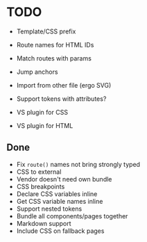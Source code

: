 # TODO

-	Template/CSS prefix

-	Route names for HTML IDs
-	Match routes with params
-	Jump anchors

-	Import from other file (ergo SVG)
-	Support tokens with attributes?

-	VS plugin for CSS
-	VS plugin for HTML

## Done

-	Fix `route()` names not bring strongly typed
-	CSS to external
-	Vendor doesn't need own bundle
-	CSS breakpoints
-	Declare CSS variables inline
-	Get CSS variable names inline
-	Support nested tokens
-	Bundle all components/pages together
-	Markdown support
-	Include CSS on fallback pages
